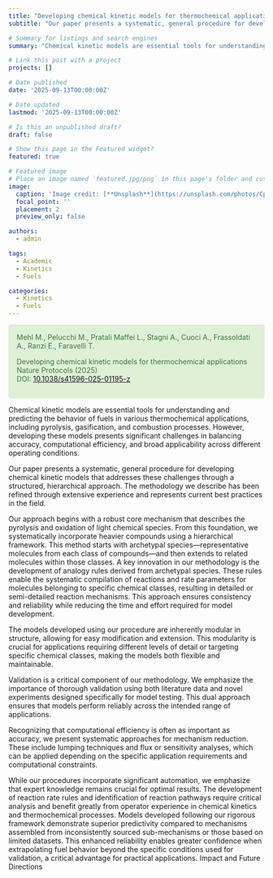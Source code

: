 ```yaml
---
title: "Developing chemical kinetic models for thermochemical applications"
subtitle: "Our paper presents a systematic, general procedure for developing chemical kinetic models that addresses these challenges through a structured, hierarchical approach. The methodology we describe has been refined through extensive experience and represents current best practices in the field."

# Summary for listings and search engines
summary: "Chemical kinetic models are essential tools for understanding and predicting the behavior of fuels in various thermochemical applications, including pyrolysis, gasification, and combustion processes. However, developing these models presents significant challenges in balancing accuracy, computational efficiency, and broad applicability across different operating conditions. Our paper presents a systematic, general procedure for developing chemical kinetic models that addresses these challenges through a structured, hierarchical approach. The methodology we describe has been refined through extensive experience and represents current best practices in the field. This work represents the culmination of years of dedicated research and methodological development within our CRECK Modeling Lab, where we have been advancing the field of chemical kinetic modeling for thermochemical processes."

# Link this post with a project
projects: []

# Date published
date: '2025-09-13T00:00:00Z'

# Date updated
lastmod: '2025-09-13T00:00:00Z'

# Is this an unpublished draft?
draft: false

# Show this page in the Featured widget?
featured: true

# Featured image
# Place an image named `featured.jpg/png` in this page's folder and customize its options here.
image:
  caption: 'Image credit: [**Unsplash**](https://unsplash.com/photos/CpkOjOcXdUY)'
  focal_point: ''
  placement: 2
  preview_only: false

authors:
  - admin

tags:
  - Academic
  - Kinetics
  - Fuels

categories:
  - Kinetics
  - Fuels
---
```


<div style="padding: 15px; border: 1px solid transparent; border-color: transparent; margin-bottom: 10px; border-radius: 4px; color: #3c763d; background-color: #dff0d8; border-color: #d6e9c6;">
Mehl M., Pelucchi M., Pratali Maffei L., Stagni A., Cuoci A., Frassoldati A., Ranzi E., Faravelli T.   

Developing chemical kinetic models for thermochemical applications    
Nature Protocols (2025)   
DOI: [10.1038/s41596-025-01195-z](https://www.nature.com/articles/s41596-025-01195-z.epdf?sharing_token=oDyL9rqJ7wW-lm1go4i0wtRgN0jAjWel9jnR3ZoTv0MRPUeCi-_3J2ebpkuDX-30PfPSvMNg6cWLI9Gx6Bmw6CJuvfYDYZ90vjIML5y3NYfB22O-rVAQUIMu6ZW8zdmQLhX4ajbhGz2YR7hSzXq_2E1slY8EwCYnGBb9gRbozxw%3D)      
</div>





Chemical kinetic models are essential tools for understanding and predicting the behavior of fuels in various thermochemical applications, including pyrolysis, gasification, and combustion processes. However, developing these models presents significant challenges in balancing accuracy, computational efficiency, and broad applicability across different operating conditions.

Our paper presents a systematic, general procedure for developing chemical kinetic models that addresses these challenges through a structured, hierarchical approach. The methodology we describe has been refined through extensive experience and represents current best practices in the field.

Our approach begins with a robust core mechanism that describes the pyrolysis and oxidation of light chemical species. From this foundation, we systematically incorporate heavier compounds using a hierarchical framework. This method starts with archetypal species—representative molecules from each class of compounds—and then extends to related molecules within those classes. A key innovation in our methodology is the development of analogy rules derived from archetypal species. These rules enable the systematic compilation of reactions and rate parameters for molecules belonging to specific chemical classes, resulting in detailed or semi-detailed reaction mechanisms. This approach ensures consistency and reliability while reducing the time and effort required for model development.

The models developed using our procedure are inherently modular in structure, allowing for easy modification and extension. This modularity is crucial for applications requiring different levels of detail or targeting specific chemical classes, making the models both flexible and maintainable.

Validation is a critical component of our methodology. We emphasize the importance of thorough validation using both literature data and novel experiments designed specifically for model testing. This dual approach ensures that models perform reliably across the intended range of applications.

Recognizing that computational efficiency is often as important as accuracy, we present systematic approaches for mechanism reduction. These include lumping techniques and flux or sensitivity analyses, which can be applied depending on the specific application requirements and computational constraints.

While our procedures incorporate significant automation, we emphasize that expert knowledge remains crucial for optimal results. The development of reaction rate rules and identification of reaction pathways require critical analysis and benefit greatly from operator experience in chemical kinetics and thermochemical processes. Models developed following our rigorous framework demonstrate superior predictivity compared to mechanisms assembled from inconsistently sourced sub-mechanisms or those based on limited datasets. This enhanced reliability enables greater confidence when extrapolating fuel behavior beyond the specific conditions used for validation, a critical advantage for practical applications.
Impact and Future Directions
